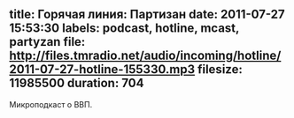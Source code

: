 title: Горячая линия: Партизан
date: 2011-07-27 15:53:30
labels: podcast, hotline, mcast, partyzan
file: http://files.tmradio.net/audio/incoming/hotline/2011-07-27-hotline-155330.mp3
filesize: 11985500
duration: 704
---
Микроподкаст о ВВП.
